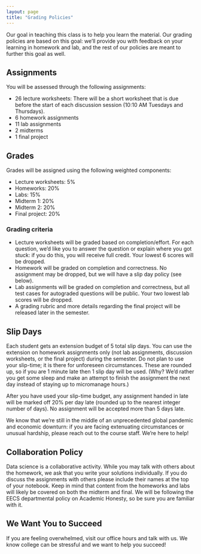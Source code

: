 ```yaml
---
layout: page
title: "Grading Policies"
---
```


Our goal in teaching this class is to help you learn the material. Our grading policies are based on this goal: we’ll provide you with feedback on your learning in homework and lab, and the rest of our policies are meant to further this goal as well.

## Assignments

You will be assessed through the following assignments:

* 26 lecture worksheets: There will be a short worksheet that is due before the start of each discussion session (10:10 AM Tuesdays and Thursdays).
* 6 homework assignments
* 11 lab assignments
* 2 midterms
* 1 final project


## Grades

Grades will be assigned using the following weighted components:

* Lecture worksheets: 5%
* Homeworks: 20%
* Labs: 15%
* Midterm 1: 20%
* Midterm 2: 20%
* Final project: 20%

### Grading criteria

* Lecture worksheets will be graded based on completion/effort. For each question, we’d like you to answer the question or explain where you got stuck: if you do this, you will receive full credit. Your lowest 6 scores will be dropped.
* Homework will be graded on completion and correctness. No assignment may be dropped, but we will have a slip day policy (see below).
* Lab assignments will be graded on completion and correctness, but all test cases for autograded questions will be public. Your two lowest lab scores will be dropped.
* A grading rubric and more details regarding the final project will be released later in the semester.

## Slip Days

Each student gets an extension budget of 5 total slip days. You can use the extension on homework assignments only (not lab assignments, discussion worksheets, or the final project) during the semester. Do not plan to use your slip-time; it is there for unforeseen circumstances. These are rounded up, so if you are 1 minute late then 1 slip day will be used. (Why? We’d rather you get some sleep and make an attempt to finish the assignment the next day instead of staying up to micromanage hours.)

After you have used your slip-time budget, any assignment handed in late will be marked off 20% per day late (rounded up to the nearest integer number of days). No assignment will be accepted more than 5 days late.

We know that we’re still in the middle of an unprecedented global pandemic and economic downturn: if you are facing extenuating circumstances or unusual hardship, please reach out to the course staff. We’re here to help!


## Collaboration Policy

Data science is a collaborative activity. While you may talk with others about the homework, we ask that you write your solutions individually. If you do discuss the assignments with others please include their names at the top of your notebook. Keep in mind that content from the homeworks and labs will likely be covered on both the midterm and final. We will be following the EECS departmental policy on Academic Honesty, so be sure you are familiar with it.	

## We Want You to Succeed

If you are feeling overwhelmed, visit our office hours and talk with us. We know college can be stressful and we want to help you succeed!
